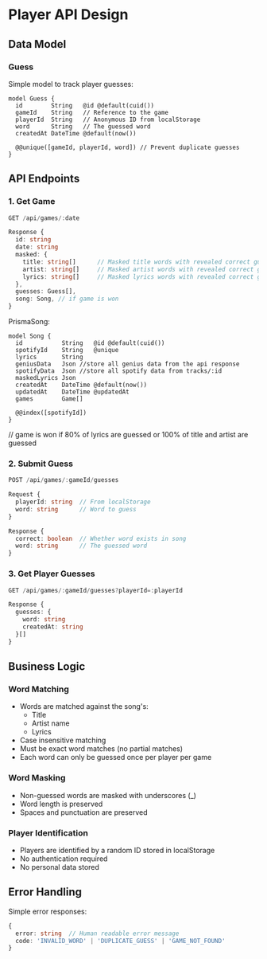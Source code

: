 # Player API Design

## Data Model

### Guess
Simple model to track player guesses:
```prisma
model Guess {
  id        String   @id @default(cuid())
  gameId    String   // Reference to the game
  playerId  String   // Anonymous ID from localStorage
  word      String   // The guessed word
  createdAt DateTime @default(now())

  @@unique([gameId, playerId, word]) // Prevent duplicate guesses
}
```

## API Endpoints

### 1. Get Game
```typescript
GET /api/games/:date

Response {
  id: string
  date: string
  masked: {
    title: string[]      // Masked title words with revealed correct guesses    
    artist: string[]     // Masked artist words with revealed correct guesses
    lyrics: string[]     // Masked lyrics words with revealed correct guesses
  },
  guesses: Guess[],
  song: Song, // if game is won
}
```

PrismaSong:
```prisma
model Song {
  id           String   @id @default(cuid())
  spotifyId    String   @unique
  lyrics       String 
  geniusData   Json //store all genius data from the api response
  spotifyData  Json //store all spotify data from tracks/:id
  maskedLyrics Json
  createdAt    DateTime @default(now())
  updatedAt    DateTime @updatedAt
  games        Game[]

  @@index([spotifyId])
}
```

// game is won if 80% of lyrics are guessed or 100% of title and artist are guessed



### 2. Submit Guess
```typescript
POST /api/games/:gameId/guesses

Request {
  playerId: string  // From localStorage
  word: string      // Word to guess
}

Response {
  correct: boolean  // Whether word exists in song
  word: string      // The guessed word
}
```

### 3. Get Player Guesses
```typescript
GET /api/games/:gameId/guesses?playerId=:playerId

Response {
  guesses: {
    word: string
    createdAt: string
  }[]
}
```

## Business Logic

### Word Matching
- Words are matched against the song's:
  - Title
  - Artist name
  - Lyrics
- Case insensitive matching
- Must be exact word matches (no partial matches)
- Each word can only be guessed once per player per game

### Word Masking
- Non-guessed words are masked with underscores (_)
- Word length is preserved
- Spaces and punctuation are preserved

### Player Identification
- Players are identified by a random ID stored in localStorage
- No authentication required
- No personal data stored

## Error Handling

Simple error responses:
```typescript
{
  error: string  // Human readable error message
  code: 'INVALID_WORD' | 'DUPLICATE_GUESS' | 'GAME_NOT_FOUND'
}
``` 